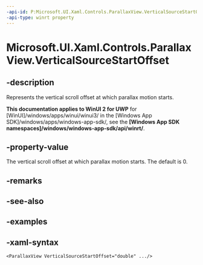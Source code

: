 ```yaml
---
-api-id: P:Microsoft.UI.Xaml.Controls.ParallaxView.VerticalSourceStartOffset
-api-type: winrt property
---
```

<!-- Property syntax.
public double VerticalSourceStartOffset { get;  set; }
-->

# Microsoft.UI.Xaml.Controls.ParallaxView.VerticalSourceStartOffset


## -description

Represents the vertical scroll offset at which parallax motion starts.


**This documentation applies to WinUI 2 for UWP** for [WinUI]/windows/apps/winui/winui3/ in the [Windows App SDK]/windows/apps/windows-app-sdk/, see the **[Windows App SDK namespaces]/windows/windows-app-sdk/api/winrt/**.

## -property-value

The vertical scroll offset at which parallax motion starts. The default is 0.


## -remarks


## -see-also


## -examples


## -xaml-syntax

```xaml
<ParallaxView VerticalSourceStartOffset="double" .../>
```


